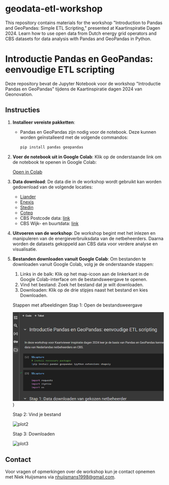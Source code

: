 # geodata-etl-workshop
This repository contains materials for the workshop "Introduction to Pandas and GeoPandas: Simple ETL Scripting," presented at Kaartinspiratie Dagen 2024. Learn how to use open data from Dutch energy grid operators and CBS datasets for data analysis with Pandas and GeoPandas in Python.

# Introductie Pandas en GeoPandas: eenvoudige ETL scripting

Deze repository bevat de Jupyter Notebook voor de workshop "Introductie Pandas en GeoPandas" tijdens de Kaartinspiratie dagen 2024 van Geonovation.

## Instructies

1. **Installeer vereiste pakketten**:
   - Pandas en GeoPandas zijn nodig voor de notebook. Deze kunnen worden geïnstalleerd met de volgende commandos:
     ```bash
     pip install pandas geopandas
     ```

2. **Voer de notebook uit in Google Colab**:
   Klik op de onderstaande link om de notebook te openen in Google Colab:
   
   [Open in Colab](https://colab.research.google.com/github/niekh-13/geodata-etl-workshop/blob/main/Introductie_GeoPandas_Workshop.ipynb)

4. **Data download**:
   De data die in de workshop wordt gebruikt kan worden gedownload van de volgende locaties:
   - [Liander](https://www.liander.nl/over-ons/open-data/disclaimer)
   - [Enexis](https://www.enexis.nl/over-ons/open-data)
   - [Stedin](https://www.stedin.net/zakelijk/open-data/verbruiksgegevens)
   - [Coteq](https://coteqnetbeheer.nl/open-data)
   - CBS Postcode data: [link](https://www.cbs.nl/nl-nl/dossier/nederland-regionaal/geografische-data/gegevens-per-postcode)
   - CBS Wijk- en buurtdata: [link](https://www.cbs.nl/nl-nl/dossier/nederland-regionaal/geografische-data/wijk-en-buurtkaart-2023)
   
5. **Uitvoeren van de workshop**:
   De workshop begint met het inlezen en manipuleren van de energieverbruiksdata van de netbeheerders. Daarna worden de datasets gekoppeld aan CBS data voor verdere analyse en visualisatie.

6. **Bestanden downloaden vanuit Google Colab**:
   Om bestanden te downloaden vanuit Google Colab, volg je de onderstaande stappen:

   1. Links in de balk: Klik op het map-icoon aan de linkerkant in de Google Colab-interface om de bestandsweergave te openen.
   2. Vind het bestand: Zoek het bestand dat je wilt downloaden.
   3. Downloaden: Klik op de drie stipjes naast het bestand en kies Downloaden.
   
   Stappen met afbeeldingen
   Stap 1: Open de bestandsweergave
   
   ![plot1](https://github.com/niekh-13/geodata-etl-workshop/blob/main/colab_afbeeldingen/image1.png))
   
   Stap 2: Vind je bestand
   
   ![plot2](https://github.com/niekh-13/geodata-etl-workshop/blob/main/colag_afbeeldingen/image2.png)
   
   Stap 3: Downloaden
   
   ![plot3](https://github.com/niekh-13/geodata-etl-workshop/blob/main/colag_afbeeldingen/image3.png)


## Contact

Voor vragen of opmerkingen over de workshop kun je contact opnemen met Niek Huijsmans via nhuijsmans1998@gmail.com.

